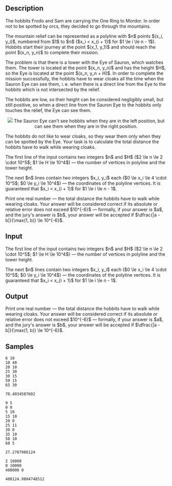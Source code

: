 ## Description

<div><p>The hobbits Frodo and Sam are carrying the One Ring to Mordor. In order not to be spotted by orcs, they decided to go through the mountains.</p><p>The mountain relief can be represented as a polyline with $n$ points $(x_i, y_i)$, numbered from $1$ to $n$ ($x_i &lt; x_{i + 1}$ for $1 \le i \le n - 1$). Hobbits start their journey at the point $(x_1, y_1)$ and should reach the point $(x_n, y_n)$ to complete their mission.</p><p>The problem is that there is a tower with the Eye of Sauron, which watches them. The tower is located at the point $(x_n, y_n)$ and has the height $H$, so the Eye is located at the point $(x_n, y_n + H)$. In order to complete the mission successfully, the hobbits have to wear cloaks all the time when the Sauron Eye can see them, i. e. when there is a direct line from the Eye to the hobbits which is not intersected by the relief.</p><p>The hobbits are low, so their height can be considered negligibly small, but still positive, so when a direct line from the Sauron Eye to the hobbits only touches the relief, the Eye can see them.</p><center> <img class="tex-graphics" src="./31725/file/BUaXzUW9.png" style="max-width: 100.0%;max-height: 100.0%;">   <span class="tex-font-size-small">The Sauron Eye can't see hobbits when they are in the left position, but can see them when they are in the right position.</span> </center><p>The hobbits do not like to wear cloaks, so they wear them only when they can be spotted by the Eye. Your task is to calculate the total distance the hobbits have to walk while wearing cloaks.</p></div><div class="input-specification"><p>The first line of the input contains two integers $n$ and $H$ ($2 \le n \le 2 \cdot 10^5$; $1 \le H \le 10^4$)&nbsp;— the number of vertices in polyline and the tower height.</p><p>The next $n$ lines contain two integers $x_i, y_i$ each ($0 \le x_i \le 4 \cdot 10^5$; $0 \le y_i \le 10^4$)&nbsp;— the coordinates of the polyline vertices. It is guaranteed that $x_i &lt; x_{i + 1}$ for $1 \le i \le n - 1$.</p></div><div class="output-specification"><p>Print one real number — the total distance the hobbits have to walk while wearing cloaks. Your answer will be considered correct if its absolute or relative error does not exceed $10^{-6}$ — formally, if your answer is $a$, and the jury's answer is $b$, your answer will be accepted if $\dfrac{|a - b|}{\max(1, b)} \le 10^{-6}$.</p></div>

## Input

<p>The first line of the input contains two integers $n$ and $H$ ($2 \le n \le 2 \cdot 10^5$; $1 \le H \le 10^4$)&nbsp;— the number of vertices in polyline and the tower height.</p><p>The next $n$ lines contain two integers $x_i, y_i$ each ($0 \le x_i \le 4 \cdot 10^5$; $0 \le y_i \le 10^4$)&nbsp;— the coordinates of the polyline vertices. It is guaranteed that $x_i &lt; x_{i + 1}$ for $1 \le i \le n - 1$.</p>

## Output

<p>Print one real number — the total distance the hobbits have to walk while wearing cloaks. Your answer will be considered correct if its absolute or relative error does not exceed $10^{-6}$ — formally, if your answer is $a$, and the jury's answer is $b$, your answer will be accepted if $\dfrac{|a - b|}{\max(1, b)} \le 10^{-6}$.</p>

## Samples

```input1
6 10
10 40
20 10
25 30
30 15
50 15
65 30
```

```output1
70.4034587602
```






```input2
9 5
0 0
5 10
15 10
20 0
25 11
30 0
35 10
50 10
60 5
```

```output2
27.2787986124
```






```input3
2 10000
0 10000
400000 0
```

```output3
400124.9804748512
```



